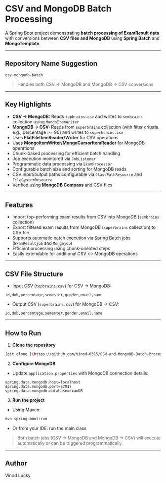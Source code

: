# CSV and MongoDB Batch Processing

A Spring Boot project demonstrating **batch processing of ExamResult data** with conversions between **CSV files and MongoDB** using **Spring Batch** and **MongoTemplate**.

---

## Repository Name Suggestion

`csv-mongodb-batch`

> Handles both CSV → MongoDB and MongoDB → CSV conversions

---

## Key Highlights

* **CSV → MongoDB:** Reads `topbrains.csv` and writes to `sembrains` collection using `MongoItemWriter`
* **MongoDB → CSV:** Reads from `superbrains` collection (with filter criteria, e.g., percentage >= 90) and writes to `superbrains.csv`
* Uses **FlatFileItemReader/Writer** for CSV operations
* Uses **MongoItemWriter/MongoCursorItemReader** for MongoDB operations
* Chunk-based processing for efficient batch handling
* Job execution monitored via `JobListener`
* Programmatic data processing via `ExamProcessor`
* Configurable batch size and sorting for MongoDB reads
* CSV input/output paths configurable via `ClassPathResource` and `FileSystemResource`
* Verified using **MongoDB Compass** and CSV files

---

## Features

* Import top-performing exam results from CSV into MongoDB (`sembrains` collection)
* Export filtered exam results from MongoDB (`superbrains` collection) to CSV file
* Supports automatic batch execution via Spring Batch jobs (`ExamResultjob` and `Mongojob`)
* Efficient processing using chunk-oriented steps
* Easily extendable for additional CSV ↔ MongoDB operations

---

## CSV File Structure

* Input CSV (`topbrains.csv`) for CSV → MongoDB:

```
id,dob,percentage,semester,gender,email,name
```

* Output CSV (`superbrains.csv`) for MongoDB → CSV:

```
id,dob,percentage,semester,gender,email,name
```

---

## How to Run

1. **Clone the repository**

```bash
[git clone [(https://github.com/Vinod-0315/CSV-and-MongoDB-Batch-Processing.git)]]
```

2. **Configure MongoDB**

* Update `application.properties` with MongoDB connection details:

```properties
spring.data.mongodb.host=localhost
spring.data.mongodb.port=27017
spring.data.mongodb.database=examDB
```

3. **Run the project**

* Using Maven:

```bash
mvn spring-boot:run
```

* Or from your IDE: run the main class

> Both batch jobs (CSV → MongoDB and MongoDB → CSV) will execute automatically or can be triggered programmatically.

---

## Author

Vinod Lucky

